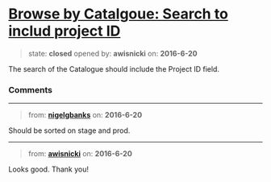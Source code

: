 # [Browse by Catalgoue: Search to includ project ID](https://github.com/livingstoneonline/livingstoneonline/issues/65)

> state: **closed** opened by: **awisnicki** on: **2016-6-20**

The search of the Catalogue should include the Project ID field. 


### Comments

---
> from: [**nigelgbanks**](https://github.com/livingstoneonline/livingstoneonline/issues/65#issuecomment-227296361) on: **2016-6-20**

Should be sorted on stage and prod.

---
> from: [**awisnicki**](https://github.com/livingstoneonline/livingstoneonline/issues/65#issuecomment-227298948) on: **2016-6-20**

Looks good. Thank you!

